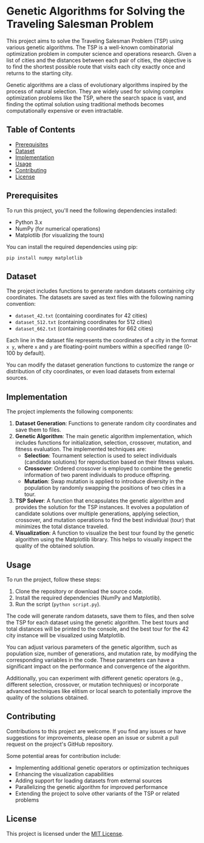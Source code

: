 <h1>Genetic Algorithms for Solving the Traveling Salesman Problem</h1>
<p>This project aims to solve the Traveling Salesman Problem (TSP) using various genetic algorithms. The TSP is a well-known combinatorial optimization problem in computer science and operations research. Given a list of cities and the distances between each pair of cities, the objective is to find the shortest possible route that visits each city exactly once and returns to the starting city.</p>
<p>Genetic algorithms are a class of evolutionary algorithms inspired by the process of natural selection. They are widely used for solving complex optimization problems like the TSP, where the search space is vast, and finding the optimal solution using traditional methods becomes computationally expensive or even intractable.</p>
<h2>Table of Contents</h2>
<ul>
  <li><a href="#prerequisites">Prerequisites</a></li>
  <li><a href="#dataset">Dataset</a></li>
  <li><a href="#implementation">Implementation</a></li>
  <li><a href="#usage">Usage</a></li>
  <li><a href="#contributing">Contributing</a></li>
  <li><a href="#license">License</a></li>
</ul>
<h2 id="prerequisites">Prerequisites</h2>
<p>To run this project, you'll need the following dependencies installed:</p>
<ul>
  <li>Python 3.x</li>
  <li>NumPy (for numerical operations)</li>
  <li>Matplotlib (for visualizing the tours)</li>
</ul>
<p>You can install the required dependencies using pip:</p>
<pre><code>pip install numpy matplotlib</code></pre>
<h2 id="dataset">Dataset</h2>
<p>The project includes functions to generate random datasets containing city coordinates. The datasets are saved as text files with the following naming convention:</p>
<ul>
  <li><code>dataset_42.txt</code> (containing coordinates for 42 cities)</li>
  <li><code>dataset_512.txt</code> (containing coordinates for 512 cities)</li>
  <li><code>dataset_662.txt</code> (containing coordinates for 662 cities)</li>
</ul>
<p>Each line in the dataset file represents the coordinates of a city in the format <code>x y</code>, where <code>x</code> and <code>y</code> are floating-point numbers within a specified range (0-100 by default).</p>
<p>You can modify the dataset generation functions to customize the range or distribution of city coordinates, or even load datasets from external sources.</p>
<h2 id="implementation">Implementation</h2>
<p>The project implements the following components:</p>
<ol>
  <li><strong>Dataset Generation</strong>: Functions to generate random city coordinates and save them to files.</li>
  <li><strong>Genetic Algorithm</strong>: The main genetic algorithm implementation, which includes functions for initialization, selection, crossover, mutation, and fitness evaluation. The implemented techniques are:
    <ul>
      <li><strong>Selection</strong>: Tournament selection is used to select individuals (candidate solutions) for reproduction based on their fitness values.</li>
      <li><strong>Crossover</strong>: Ordered crossover is employed to combine the genetic information of two parent individuals to produce offspring.</li>
      <li><strong>Mutation</strong>: Swap mutation is applied to introduce diversity in the population by randomly swapping the positions of two cities in a tour.</li>
    </ul>
  </li>
  <li><strong>TSP Solver</strong>: A function that encapsulates the genetic algorithm and provides the solution for the TSP instances. It evolves a population of candidate solutions over multiple generations, applying selection, crossover, and mutation operations to find the best individual (tour) that minimizes the total distance traveled.</li>
  <li><strong>Visualization</strong>: A function to visualize the best tour found by the genetic algorithm using the Matplotlib library. This helps to visually inspect the quality of the obtained solution.</li>
</ol>
<h2 id="usage">Usage</h2>
<p>To run the project, follow these steps:</p>
<ol>
  <li>Clone the repository or download the source code.</li>
  <li>Install the required dependencies (NumPy and Matplotlib).</li>
  <li>Run the script (<code>python script.py</code>).</li>
</ol>
<p>The code will generate random datasets, save them to files, and then solve the TSP for each dataset using the genetic algorithm. The best tours and total distances will be printed to the console, and the best tour for the 42 city instance will be visualized using Matplotlib.</p>
<p>You can adjust various parameters of the genetic algorithm, such as population size, number of generations, and mutation rate, by modifying the corresponding variables in the code. These parameters can have a significant impact on the performance and convergence of the algorithm.</p>
<p>Additionally, you can experiment with different genetic operators (e.g., different selection, crossover, or mutation techniques) or incorporate advanced techniques like elitism or local search to potentially improve the quality of the solutions obtained.</p>
<h2 id="contributing">Contributing</h2>
<p>Contributions to this project are welcome. If you find any issues or have suggestions for improvements, please open an issue or submit a pull request on the project's GitHub repository.</p>
<p>Some potential areas for contribution include:</p>
<ul>
  <li>Implementing additional genetic operators or optimization techniques</li>
  <li>Enhancing the visualization capabilities</li>
  <li>Adding support for loading datasets from external sources</li>
  <li>Parallelizing the genetic algorithm for improved performance</li>
  <li>Extending the project to solve other variants of the TSP or related problems</li>
</ul>
<h2 id="license">License</h2>
<p>This project is licensed under the <a href="LICENSE">MIT License</a>.</p>

